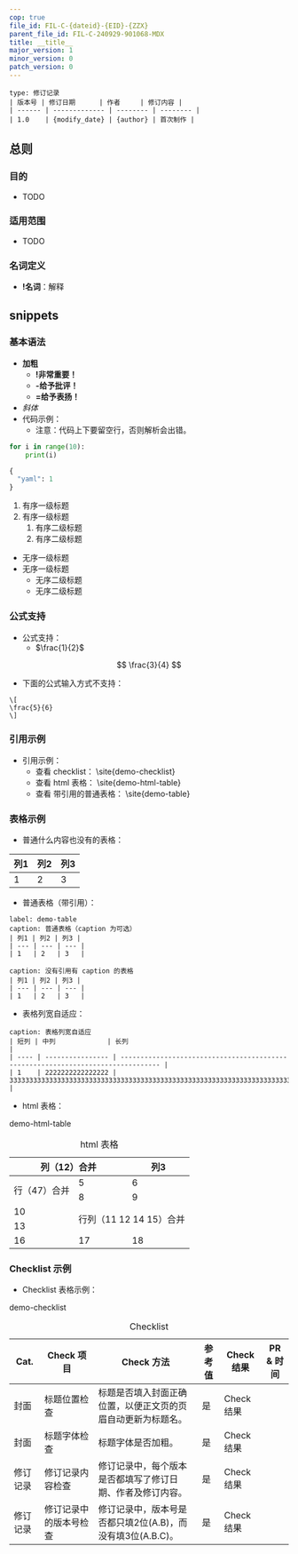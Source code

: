 ```yaml
---
cop: true
file_id: FIL-C-{dateid}-{EID}-{ZZX}
parent_file_id: FIL-C-240929-901068-MDX
title: __title__
major_version: 1
minor_version: 0
patch_version: 0
---
```


```table
type: 修订记录
| 版本号 | 修订日期      | 作者     | 修订内容 |
| ------ | ------------- | -------- | -------- |
| 1.0    | {modify_date} | {author} | 首次制作 |
```

## 总则

### 目的

- TODO

### 适用范围

- TODO

### 名词定义

- **!名词**：解释

## snippets


### 基本语法

- **加粗**
  - **!非常重要！**
  - **-给予批评！**
  - **=给予表扬！**
- *斜体*
- 代码示例：
  - 注意：代码上下要留空行，否则解析会出错。

```python
for i in range(10):
    print(i)

{
  "yaml": 1
}
```

1. 有序一级标题
2. 有序一级标题
   1. 有序二级标题
   2. 有序二级标题

- 无序一级标题
- 无序一级标题
  - 无序二级标题
  - 无序二级标题


### 公式支持

- 公式支持：
  - $\frac{1}{2}$

$$
\frac{3}{4}
$$


- 下面的公式输入方式不支持：

```
\[
\frac{5}{6}
\]
```

### 引用示例

- 引用示例：
  - 查看 checklist： \site{demo-checklist}
  - 查看 html 表格： \site{demo-html-table}
  - 查看 带引用的普通表格： \site{demo-table}

### 表格示例

- 普通什么内容也没有的表格：

| 列1 | 列2 | 列3 |
| --- | --- | --- |
| 1   | 2   | 3   |


- 普通表格（带引用）：

```table
label: demo-table
caption: 普通表格（caption 为可选）
| 列1 | 列2 | 列3 |
| --- | --- | --- |
| 1   | 2   | 3   |
```

```table
caption: 没有引用有 caption 的表格
| 列1 | 列2 | 列3 |
| --- | --- | --- |
| 1   | 2   | 3   |
```


- 表格列宽自适应：

```table
caption: 表格列宽自适应
| 短列 | 中列             | 长列                                                                             |
| ---- | ---------------- | -------------------------------------------------------------------------------- |
| 1    | 2222222222222222 | 33333333333333333333333333333333333333333333333333333333333333333333333333333333 |
```

- html 表格：

<table>
  <caption>html 表格</caption>
  <label>demo-html-table</label>
  <thead>
    <tr>
      <th colspan="2">列（12）合并</th>
      <th>列3</th>
    </tr>
  </thead>
  <tbody>
    <tr>
      <td rowspan="2">行（47）合并</td>
      <td>5</td>
      <td>6</td>
    </tr>
    <tr>
      <td>8</td>
      <td>9</td>
    </tr>
    <tr>
      <td>10</td>
      <td colspan="2" rowspan="2">行列（11 12 14 15）合并</td>
    </tr>
    <tr>
      <td>13</td>
    </tr>
    <tr>
      <td>16</td>
      <td>17</td>
      <td>18</td>
    </tr>
  </tbody>
</table>

### Checklist 示例

- Checklist 表格示例：

<table>
  <caption>Checklist</caption>
  <label>demo-checklist</label>
  <thead>
    <tr>
      <th>Cat.</th>
      <th>Check 项目</th>
      <th>Check 方法</th>
      <th>参考值</th>
      <th>Check 结果</th>
      <th>PR & 时间</th>
    </tr>
  </thead>
  <tbody>
    <tr>
      <td class="Cat.">封面</td>
      <td class="Check 项目">标题位置检查</td>
      <td class="Check 方法">标题是否填入封面正确位置，以便正文页的页眉自动更新为标题名。</td>
      <td class="参考值">是</td>
      <td class="Check 结果">Check 结果</td>
      <td class="PR & 时间"></td>
    </tr>
    <tr>
      <td class="Cat.">封面</td>
      <td class="Check 项目">标题字体检查</td>
      <td class="Check 方法">标题字体是否加粗。</td>
      <td class="参考值">是</td>
      <td class="Check 结果">Check 结果</td>
      <td class="PR & 时间"></td>
    </tr>
    <tr>
      <td class="Cat.">修订记录</td>
      <td class="Check 项目">修订记录内容检查</td>
      <td class="Check 方法">修订记录中，每个版本是否都填写了修订日期、作者及修订内容。</td>
      <td class="参考值">是</td>
      <td class="Check 结果">Check 结果</td>
      <td class="PR & 时间"></td>
    </tr>
    <tr>
      <td class="Cat.">修订记录</td>
      <td class="Check 项目">修订记录中的版本号检查</td>
      <td class="Check 方法">修订记录中，版本号是否都只填2位(A.B)，而没有填3位(A.B.C)。</td>
      <td class="参考值">是</td>
      <td class="Check 结果">Check 结果</td>
      <td class="PR & 时间"></td>
    </tr>
  </tbody>
</table>